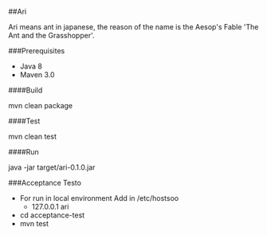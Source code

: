 ##Ari

Ari means ant in japanese, the reason of the name is the Aesop's Fable 'The Ant and the Grasshopper'.


###Prerequisites

* Java 8
* Maven 3.0

####Build

mvn clean package

####Test

mvn clean test

####Run

java -jar target/ari-0.1.0.jar

###Acceptance Testo

* For run in local environment Add in /etc/hostsoo
  * 127.0.0.1  ari
* cd acceptance-test
* mvn test